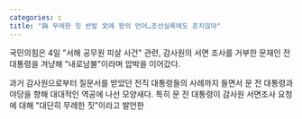 ```yaml
---
categories: c
title: "與 무례한 짓 반발 文에 왕의 언어…조선실록에도 흔치않아"
---
```

  국민의힘은 4일 "서해 공무원 피살 사건" 관련, 감사원의 서면 조사를 거부한 문재인 전 대통령을 겨냥해 "내로남불"이라며 압박을 이어갔다.
 
 과거 감사원으로부터 질문서를 받았던 전직 대통령들의 사례까지 들면서 문 전 대통령과 야당을 향해 대대적인 역공에 나선 모양새다.
특히 문 전 대통령이 감사원 서면조사 요청에 대해 "대단히 무례한 짓"이라고 발언한